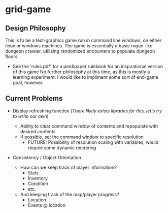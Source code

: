 # grid-game

## Design Philosophy

This is to be a text-graphics game run in command line windows, on either linux or windows machines.
The game is essentially a basic rogue-like dungeon crawler, utilizing randomized encounters to populate dungeon floors.
- See the 'rules.pdf' for a pen&paper rulebook for an inspirational version of this game
No further philosophy at this time, as this is mostly a learning experiment.
I would like to impliment some sort of end-game goal, however.

## Current Problems

- Display refreshing function (*There likely exists libraries for this, let's try to write our own*)
  - Ability to clear command window of contents and repopulate with desired contents
  - If possible, set the command window to specific resolution
    - FUTURE: Possibility of resolution scaling with variables, would require some dynamic rendering

- Consistency / Object Orientation
  - How can we keep track of player information?
    - Stats
    - Inventory
    - Condition
    - etc.
  - And keeping track of the map/player progress?
    - Location
    - Events @ location